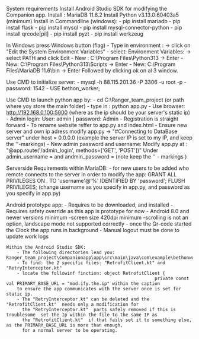 System requirements
Install Android Studio SDK for modifying the Companion app.
Install : MariaDB 11.6.2 
Install Python v3.13.0:60403a5 (minimum)
Install in Commandline (windows):
    - pip install mariadb
    - pip install flask
    - pip install mysql
    - pip install mysql-connector-python
    - pip install qrcode[pil]
    - pip install pyzt
    - pip install werkzeug
    

In Windows press Windows button (flag) 
    - Type in environment : -> click on "Edit the System Environment Variables"
    - select: Environment Variables: -> select PATH and click Edit
    - New : C:\Program Files\Python313 -> Enter
    - New: C:\Program Files\Python313\Scripts ->  Enter
    - New: C:\Program Files\MariaDB 11.6\bin -> Enter
Followed by clicking ok on al 3 window. 

Use CMD to initialize server: 
    - mysql -h 88.115.201.36 -P 3306 -u root -p
    - password: 1542
    - USE bethon_worker;

Use CMD to launch python app by:
    - cd C:\Ranger_team_project (or path where yoy store the main folder)
    - type in : python app.py
    - Use browser: http://192.168.0.100:5000 (where as the ip should be your server's static ip)
    - Admin login: User: admin | password: Admin
    - Registration is straight forward
    - To rename website reffer to  app.py and index.html
    - Ensure new server and own ip adress modify app.py -> "#Connecting to DataBase server"
      under host = 0.0.0.0 (example the server IP is set to my IP, and keep the ''-markings)
    - New admin password and username: Modify app.py at :
      "@app.route('/admin_login', methods=['GET', 'POST'])" Under admin_username = 
      and andmin_password = (note keep the '' - markings )

Serverside Requirements within MariaDB:
    - for new users to be added who remote connects to the server in order to modify the app:
        GRANT ALL PRIVILEGES ON *.* TO 'username'@'%' IDENTIFIED BY 'password';
        FLUSH PRIVILEGES; (change username as you specify in app.py, and password 
        as you specify in app.py)

Android prototype app:
    - Requires to be downloaded, and installed 
    -Requires safety override as this app is prototype for now
    - Android 8.0 and newer versions minimum 
    -screen size 420dpi minimum
    -scrolling is not an option, landscape mode not supported correctly 
    - once the Qr-code started the Clock the app runs in background 
    - Manual logout must be done to update work logs 
    
    Within the Android Studio SDK: 
        - The following directories lead you: Ranger_team_project\Companionapp\app\src\main\java\com\example\bethonworkercompanion 
        - To find: the 2 specific files: "RetrofitClient.kt" and "RetryInterceptor.kt" 
        - locate the followinf finction: object RetrofitClient {
                                                            private const val PRIMARY_BASE_URL = "mod.ify.the.ip" within the caption
        to ensure the app communicates with the server once is set for static ip. 
        - The "RetryInterceptor.kt" can be deleted and the "RetrofitClient.kt"  needs only a modification for 
          the "RetryInterceptor.kt"  parts safely removed if this is troublesome  set the Ip within the file to the same IP as
          the "RetrofitClient.kt"  if that fails set it to something else, as the PRIMARY_BASE_URL is more than enough,
          for a normal server to be operating. 